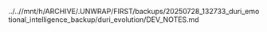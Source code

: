../..//mnt/h/ARCHIVE/.UNWRAP/FIRST/backups/20250728_132733_duri_emotional_intelligence_backup/duri_evolution/DEV_NOTES.md
